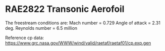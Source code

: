 # RAE2822 Transonic Aerofoil
The freestream conditions are:
Mach number = 0.729
Angle of attack = 2.31 deg.
Reynolds number = 6.5 million 

Reference cp data: https://www.grc.nasa.gov/WWW/wind/valid/raetaf/raetaf01/cp.exp.gen